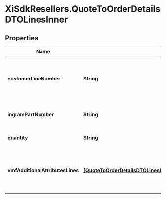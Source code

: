 # XiSdkResellers.QuoteToOrderDetailsDTOLinesInner

## Properties

Name | Type | Description | Notes
------------ | ------------- | ------------- | -------------
**customerLineNumber** | **String** | The reseller&#39;s line item number for reference in their system. | [optional] 
**ingramPartNumber** | **String** | Unique IngramMicro part number. | [optional] 
**quantity** | **String** | The quantity of the line item. | [optional] 
**vmfAdditionalAttributesLines** | [**[QuoteToOrderDetailsDTOLinesInnerVmfAdditionalAttributesLinesInner]**](QuoteToOrderDetailsDTOLinesInnerVmfAdditionalAttributesLinesInner.md) | The object containing the list of fields required at a line level by the vendor. | [optional] 


